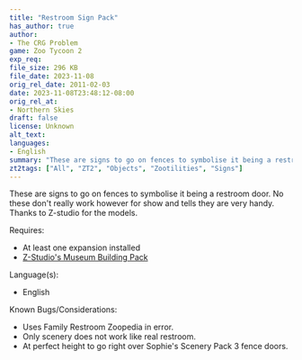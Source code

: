 ```yaml
---
title: "Restroom Sign Pack"
has_author: true
author: 
- The CRG Problem
game: Zoo Tycoon 2
exp_req: 
file_size: 296 KB
file_date: 2023-11-08
orig_rel_date: 2011-02-03
date: 2023-11-08T23:48:12-08:00
orig_rel_at: 
- Northern Skies
draft: false
license: Unknown
alt_text: 
languages:
- English
summary: "These are signs to go on fences to symbolise it being a restroom door."
zt2tags: ["All", "ZT2", "Objects", "Zootilities", "Signs"]
---
```


These are signs to go on fences to symbolise it being a restroom door. No these don't really work however for show and tells they are very handy. Thanks to Z-studio for the models.

Requires:

- At least one expansion installed
- [Z-Studio's Museum Building Pack](https://zt2downloadlibrary.fandom.com/wiki/Museum_Building_Set_(Z-Studio))

Language(s):

- English

Known Bugs/Considerations:

- Uses Family Restroom Zoopedia in error. 
- Only scenery does not work like real restroom. 
- At perfect height to go right over Sophie's Scenery Pack 3 fence doors.